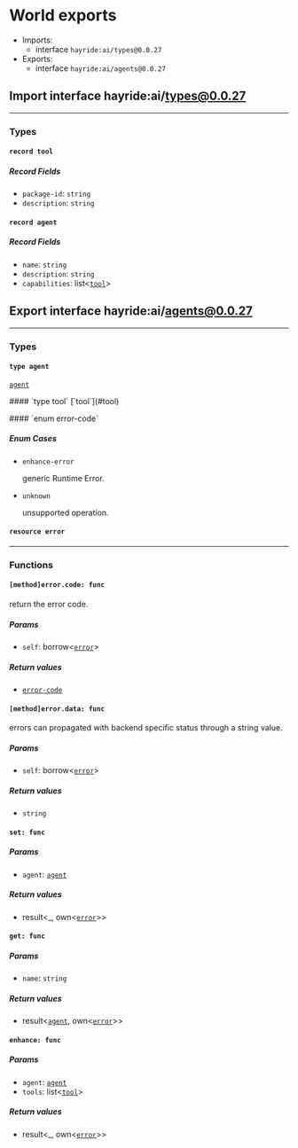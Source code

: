 # <a id="exports"></a>World exports


 - Imports:
    - interface `hayride:ai/types@0.0.27`
 - Exports:
    - interface `hayride:ai/agents@0.0.27`

## <a id="hayride_ai_types_0_0_27"></a>Import interface hayride:ai/types@0.0.27


----

### Types

#### <a id="tool"></a>`record tool`


##### Record Fields

- <a id="tool.package_id"></a>`package-id`: `string`
- <a id="tool.description"></a>`description`: `string`
#### <a id="agent"></a>`record agent`


##### Record Fields

- <a id="agent.name"></a>`name`: `string`
- <a id="agent.description"></a>`description`: `string`
- <a id="agent.capabilities"></a>`capabilities`: list<[`tool`](#tool)>
## <a id="hayride_ai_agents_0_0_27"></a>Export interface hayride:ai/agents@0.0.27

----

### Types

#### <a id="agent"></a>`type agent`
[`agent`](#agent)
<p>
#### <a id="tool"></a>`type tool`
[`tool`](#tool)
<p>
#### <a id="error_code"></a>`enum error-code`


##### Enum Cases

- <a id="error_code.enhance_error"></a>`enhance-error`
  <p>generic Runtime Error.

- <a id="error_code.unknown"></a>`unknown`
  <p>unsupported operation.

#### <a id="error"></a>`resource error`

----

### Functions

#### <a id="method_error_code"></a>`[method]error.code: func`

return the error code.

##### Params

- <a id="method_error_code.self"></a>`self`: borrow<[`error`](#error)>

##### Return values

- <a id="method_error_code.0"></a> [`error-code`](#error_code)

#### <a id="method_error_data"></a>`[method]error.data: func`

errors can propagated with backend specific status through a string value.

##### Params

- <a id="method_error_data.self"></a>`self`: borrow<[`error`](#error)>

##### Return values

- <a id="method_error_data.0"></a> `string`

#### <a id="set"></a>`set: func`


##### Params

- <a id="set.agent"></a>`agent`: [`agent`](#agent)

##### Return values

- <a id="set.0"></a> result<_, own<[`error`](#error)>>

#### <a id="get"></a>`get: func`


##### Params

- <a id="get.name"></a>`name`: `string`

##### Return values

- <a id="get.0"></a> result<[`agent`](#agent), own<[`error`](#error)>>

#### <a id="enhance"></a>`enhance: func`


##### Params

- <a id="enhance.agent"></a>`agent`: [`agent`](#agent)
- <a id="enhance.tools"></a>`tools`: list<[`tool`](#tool)>

##### Return values

- <a id="enhance.0"></a> result<_, own<[`error`](#error)>>

